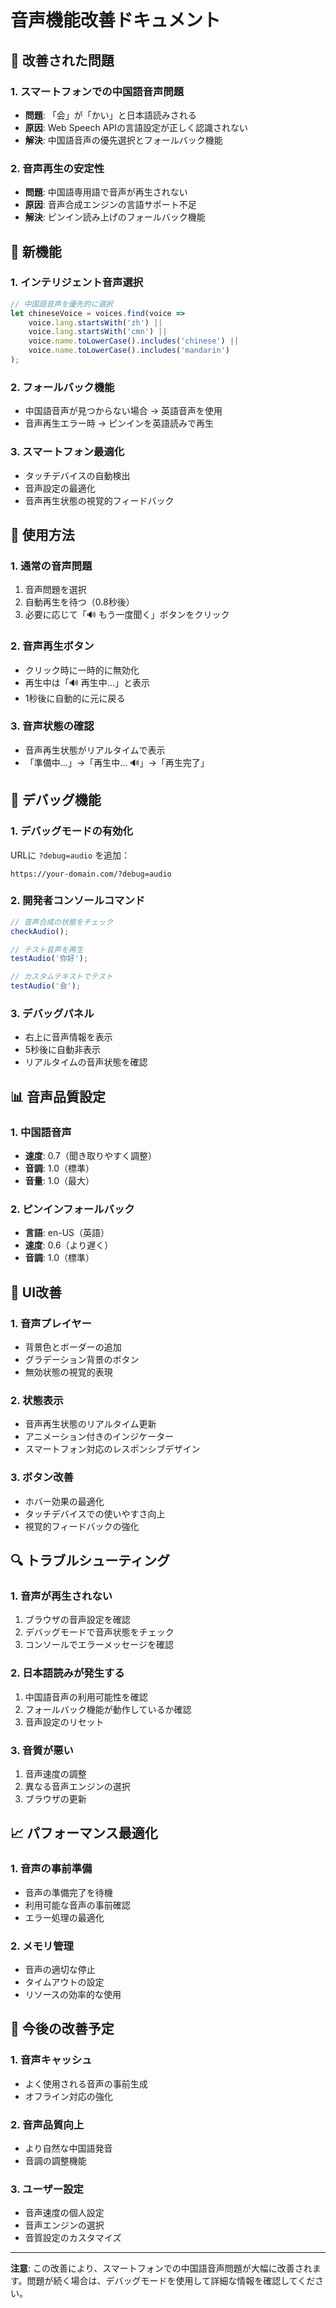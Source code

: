 # 音声機能改善ドキュメント

## 🎯 改善された問題

### 1. スマートフォンでの中国語音声問題
- **問題**: 「会」が「かい」と日本語読みされる
- **原因**: Web Speech APIの言語設定が正しく認識されない
- **解決**: 中国語音声の優先選択とフォールバック機能

### 2. 音声再生の安定性
- **問題**: 中国語専用語で音声が再生されない
- **原因**: 音声合成エンジンの言語サポート不足
- **解決**: ピンイン読み上げのフォールバック機能

## 🚀 新機能

### 1. インテリジェント音声選択
```javascript
// 中国語音声を優先的に選択
let chineseVoice = voices.find(voice => 
    voice.lang.startsWith('zh') || 
    voice.lang.startsWith('cmn') ||
    voice.name.toLowerCase().includes('chinese') ||
    voice.name.toLowerCase().includes('mandarin')
);
```

### 2. フォールバック機能
- 中国語音声が見つからない場合 → 英語音声を使用
- 音声再生エラー時 → ピンインを英語読みで再生

### 3. スマートフォン最適化
- タッチデバイスの自動検出
- 音声設定の最適化
- 音声再生状態の視覚的フィードバック

## 📱 使用方法

### 1. 通常の音声問題
1. 音声問題を選択
2. 自動再生を待つ（0.8秒後）
3. 必要に応じて「🔊 もう一度聞く」ボタンをクリック

### 2. 音声再生ボタン
- クリック時に一時的に無効化
- 再生中は「🔊 再生中...」と表示
- 1秒後に自動的に元に戻る

### 3. 音声状態の確認
- 音声再生状態がリアルタイムで表示
- 「準備中...」→「再生中... 🔊」→「再生完了」

## 🔧 デバッグ機能

### 1. デバッグモードの有効化
URLに `?debug=audio` を追加：
```
https://your-domain.com/?debug=audio
```

### 2. 開発者コンソールコマンド
```javascript
// 音声合成の状態をチェック
checkAudio();

// テスト音声を再生
testAudio('你好');

// カスタムテキストでテスト
testAudio('会');
```

### 3. デバッグパネル
- 右上に音声情報を表示
- 5秒後に自動非表示
- リアルタイムの音声状態を確認

## 📊 音声品質設定

### 1. 中国語音声
- **速度**: 0.7（聞き取りやすく調整）
- **音調**: 1.0（標準）
- **音量**: 1.0（最大）

### 2. ピンインフォールバック
- **言語**: en-US（英語）
- **速度**: 0.6（より遅く）
- **音調**: 1.0（標準）

## 🎨 UI改善

### 1. 音声プレイヤー
- 背景色とボーダーの追加
- グラデーション背景のボタン
- 無効状態の視覚的表現

### 2. 状態表示
- 音声再生状態のリアルタイム更新
- アニメーション付きのインジケーター
- スマートフォン対応のレスポンシブデザイン

### 3. ボタン改善
- ホバー効果の最適化
- タッチデバイスでの使いやすさ向上
- 視覚的フィードバックの強化

## 🔍 トラブルシューティング

### 1. 音声が再生されない
1. ブラウザの音声設定を確認
2. デバッグモードで音声状態をチェック
3. コンソールでエラーメッセージを確認

### 2. 日本語読みが発生する
1. 中国語音声の利用可能性を確認
2. フォールバック機能が動作しているか確認
3. 音声設定のリセット

### 3. 音質が悪い
1. 音声速度の調整
2. 異なる音声エンジンの選択
3. ブラウザの更新

## 📈 パフォーマンス最適化

### 1. 音声の事前準備
- 音声の準備完了を待機
- 利用可能な音声の事前確認
- エラー処理の最適化

### 2. メモリ管理
- 音声の適切な停止
- タイムアウトの設定
- リソースの効率的な使用

## 🔮 今後の改善予定

### 1. 音声キャッシュ
- よく使用される音声の事前生成
- オフライン対応の強化

### 2. 音声品質向上
- より自然な中国語発音
- 音調の調整機能

### 3. ユーザー設定
- 音声速度の個人設定
- 音声エンジンの選択
- 音質設定のカスタマイズ

---

**注意**: この改善により、スマートフォンでの中国語音声問題が大幅に改善されます。問題が続く場合は、デバッグモードを使用して詳細な情報を確認してください。 